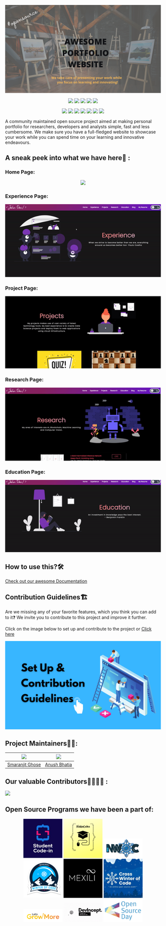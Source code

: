 ![Awesome Portfolio Website](./readme_assets/banner_apw.png)

<div align="center">

<a href="https://github.com/anirudhsingh/awesome-portfolio-websites"><img src="https://badges.frapsoft.com/os/v1/open-source.svg?v=103"></a>
<a href="https://github.com/anirudhsingh/awesome-portfolio-websites"><img src="https://img.shields.io/badge/Built%20by-developers%20%3C%2F%3E-0059b3"></a>
<a href="https://github.com/anirudhsingh/awesome-portfolio-websites"><img src="https://img.shields.io/static/v1.svg?label=Contributions&message=Welcome&color=yellow"></a>
<a href="https://github.com/anirudhsingh/"><img src="https://img.shields.io/badge/Maintained%3F-yes-brightgreen.svg?v=103"></a>
<a href="https://github.com/anirudhsingh/awesome-portfolio-websites/blob/master/LICENSE"><img src="https://img.shields.io/badge/license-MIT-blue.svg?v=103"></a>

<a href="https://github.com/anirudhsingh/awesome-portfolio-websites/graphs/contributors"><img src="https://img.shields.io/github/contributors/anirudhsingh/awesome-portfolio-websites?color=brightgreen"></a>
<a href="https://github.com/anirudhsingh/awesome-portfolio-websites/stargazers"><img src="https://img.shields.io/github/stars/anirudhsingh/awesome-portfolio-websites?color=0059b3"></a>
<a href="https://github.com/anirudhsingh/awesome-portfolio-websites/network/members"><img src="https://img.shields.io/github/forks/anirudhsingh/awesome-portfolio-websites?color=yellow"></a>
<a href="https://github.com/anirudhsingh/awesome-portfolio-websites/issues"><img src="https://img.shields.io/github/issues/anirudhsingh/awesome-portfolio-websites?color=0059b3"></a>
<a href="https://github.com/anirudhsingh/awesome-portfolio-websites/issues?q=is%3Aissue+is%3Aclosed"><img src="https://img.shields.io/github/issues-closed-raw/anirudhsingh/awesome-portfolio-websites?color=yellow"></a>
<a href="https://github.com/anirudhsingh/awesome-portfolio-websites/pulls"><img src="https://img.shields.io/github/issues-pr/anirudhsingh/awesome-portfolio-websites?color=brightgreen"></a>
<a href="https://github.com/anirudhsingh/awesome-portfolio-websites/pulls?q=is%3Apr+is%3Aclosed"><img src="https://img.shields.io/github/issues-pr-closed-raw/anirudhsingh/awesome-portfolio-websites?color=0059b3"></a>

</div>

A community maintained open source project aimed at making personal portfolio for researchers, developers and analysts simple, fast and less cumbersome. We make sure you have a full-fledged website to showcase your work while you can spend time on your learning and innovative endeavours.

## A sneak peek into what we have here🙈 :

### Home Page:

<p align="center"><img src="./readme_assets/Home_Page.gif"></p>

### Experience Page:

<p align="center"><img src="./readme_assets/Experience_Page.gif"></p>

### Project Page:

<p align="center"><img src="./readme_assets/Project_Page.gif"></p>

### Research Page:

<p align="center"><img src="./readme_assets/Research_Page.gif"></p>

### Education Page:

<p align="center"><img src="./readme_assets/Education_Page.gif"></p>

## How to use this?🛠

[Check out our awesome Documentation](https://anirudhsingh.github.io/awesome-portfolio-websites/)

## Contribution Guidelines🏗

Are we missing any of your favorite features, which you think you can add to it❓ We invite you to contribute to this project and improve it further.

Click on the image below to set up and contribute to the project or [Click here](https://github.com/anirudhsingh/awesome-portfolio-websites/blob/master/CONTRIBUTING.md)

<a href = "https://github.com/anirudhsingh/awesome-portfolio-websites/blob/master/CONTRIBUTING.md">
<img src = "./readme_assets/Contribution.png"></a>

## Project Maintainers👨🏫:

| <img src = "https://avatars2.githubusercontent.com/u/46641503?v=4"> | <img src = "https://avatars2.githubusercontent.com/u/40017559?v=4"> | 
| :----------------------------------------------------------: | :----------------------------------------------------------: | 
|     [Smaranjit Ghose](https://github.com/anirudhsingh) |    [Anush Bhatia](https://github.com/anushbhatia)                       


## Our valuable Contributors👩‍💻👨‍💻 :

<a href="https://github.com/anirudhsingh/awesome-portfolio-websites/graphs/contributors">
  <img src="https://contributors-img.web.app/image?repo=anirudhsingh/awesome-portfolio-websites" />
</a>

## Open Source Programs we have been a part of:

<p align="center">
<a href="https://scodein.tech/"><img src="./readme_assets/open_source_programs/sci.png" width= "25%"/></a>
<a href="https://hakincodes.tech/"><img src="./readme_assets/open_source_programs/ch.png" width= "25%"/></a>
<a href="https://njackwinterofcode.github.io/"><img src="./readme_assets/open_source_programs/nwoc.png" width= "25%" /></a>
<a href="https://devscript.tech/woc/"><img src="./readme_assets/open_source_programs/dwoc.png" width="25%"></a>
<a href="https://mexili.github.io/winter_of_code/#/"><img src="./readme_assets/open_source_programs/mwoc.png" width="25%"></a>
<a href="https://crosswoc.ieeedtu.in/"><img src="./readme_assets/open_source_programs/crosswoc.png" width="25%"></a>
<a href="https://letsgrowmore.in/soc/"><img src="./readme_assets/open_source_programs/lgmsoc.png" width="25%"></a>
<a href="https://devincept.codes/"><img src="./readme_assets/open_source_programs/devincept.gif" width="25%"></a>
<a href="https://ghc.anitab.org/programs-and-awards/open-source-day/"><img src="./readme_assets/open_source_programs/OSD.jpg" width="25%"></a>
</p>
